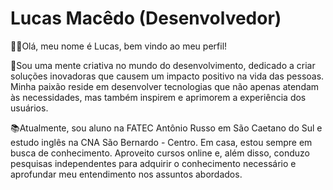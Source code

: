 <h1>Lucas Macêdo (Desenvolvedor)</h1>

🙋‍♂️Olá, meu nome é Lucas, bem vindo ao meu perfil!

🚀Sou uma mente criativa no mundo do desenvolvimento, dedicado a criar soluções inovadoras que causem um impacto positivo na vida das pessoas. Minha paixão reside em desenvolver tecnologias que não apenas atendam às necessidades, mas também inspirem e aprimorem a experiência dos usuários.

📚Atualmente, sou aluno na FATEC Antônio Russo em São Caetano do Sul e estudo inglês na CNA São Bernardo - Centro. Em casa, estou sempre em busca de conhecimento. Aproveito cursos online e, além disso, conduzo pesquisas independentes para adquirir o conhecimento necessário e aprofundar meu entendimento nos assuntos abordados.
